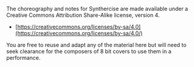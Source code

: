 The choreography and notes for Synthercise are made available under a Creative Commons Attribution Share-Alike license, version 4.

* [https://creativecommons.org/licenses/by-sa/4.0](https://creativecommons.org/licenses/by-sa/4.0/)

You are free to reuse and adapt any of the material here but will need to seek clearance for the composers of 8 bit covers to use them in a performance.

